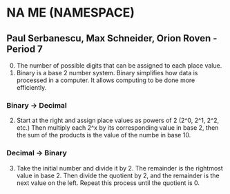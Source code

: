 # NA ME (NAMESPACE)
## Paul Serbanescu, Max Schneider, Orion Roven - Period 7
0. The number of possible digits that can be assigned to each place value.
1. Binary is a base 2 number system. Binary simplifies how data is processed in a computer. It allows computing to be done more efficiently.
### Binary -> Decimal
2. Start at the right and assign place values as powers of 2 (2^0, 2^1, 2^2, etc.) Then multiply each 2^x by its corresponding value in base 2, then the sum of the products is the value of the numbe in base 10.
### Decimal -> Binary
3. Take the initial number and divide it by 2. The remainder is the rightmost value in base 2. Then divide the quotient by 2, and the remainder is the next value on the left. Repeat this process until the quotient is 0.
